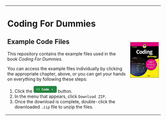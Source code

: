 <table style="border-collapse: collapse; border: none;">
  <tr>
    <td style="border: none;">
<h1>Coding For Dummies</h1>
<h2>Example Code Files</h2>

This repository contains the example files used in the book *Coding For Dummies*.

You can access the example files individually by clicking the appropriate chapter, above, or you can get your hands on everything by following these steps:

1. Click the ![Code button](images/code_button.png) button.
1. In the menu that appears, click `Download ZIP`.
1. Once the download is complete, double-click the downloaded `.zip` file to unzip the files.
</td>
<td style="border: none;">
  <img src="images/CodingFD.jpg" alt="Coding For Dummies cover" align="right">
</td>
</tr>
</table>
